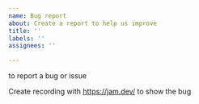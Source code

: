 ```yaml
---
name: Bug report
about: Create a report to help us improve
title: ''
labels: ''
assignees: ''

---
```


to report a bug or issue 

Create recording with https://jam.dev/ to show the bug
